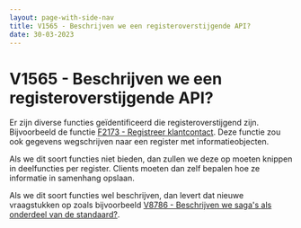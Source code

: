 ```yaml
---
layout: page-with-side-nav
title: V1565 - Beschrijven we een registeroverstijgende API?
date: 30-03-2023
---
```


# V1565 - Beschrijven we een registeroverstijgende API?

Er zijn diverse functies geïdentificeerd die registeroverstijgend zijn. Bijvoorbeeld de functie [F2173 - Registreer klantcontact](./2173.md). Deze functie zou ook gegevens wegschrijven naar een register met informatieobjecten.

Als we dit soort functies niet bieden, dan zullen we deze op moeten knippen in deelfuncties per register. Clients moeten dan zelf bepalen hoe ze informatie in samenhang opslaan. 

Als we dit soort functies wel beschrijven, dan levert dat nieuwe vraagstukken op zoals bijvoorbeeld [V8786 - Beschrijven we saga's als onderdeel van de standaard?](./8786.md).
